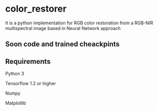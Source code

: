 # color_restorer
It is a python implementation for RGB color restoration from a RGB-NIR multispectral image based in Neural Network approach

## Soon code and trained cheackpints

## Requirements

Python 3

Tensorflow  1.2 or higher

Numpy

Matplotlib

